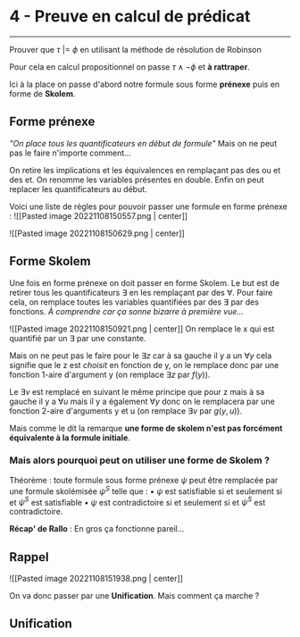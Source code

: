 # 4 - Preuve en calcul de prédicat
---
Prouver que $\tau$ |= $\phi$ en utilisant la méthode de résolution de Robinson

Pour cela en calcul propositionnel on passe $\tau \wedge \neg \phi$ et **à rattraper**.

Ici à la place on passe d'abord notre formule sous forme **prénexe** puis en forme de **Skolem**.

## Forme prénexe

*"On place tous les quantificateurs en début de formule"*
Mais on ne peut pas le faire n'importe comment...

On retire les implications et les équivalences en remplaçant pas des ou et des et.
On renomme les variables présentes en double.
Enfin on peut replacer les quantificateurs au début.

Voici une liste de règles pour pouvoir passer une formule en forme prénexe :
![[Pasted image 20221108150557.png | center]]

![[Pasted image 20221108150629.png | center]]

## Forme Skolem

Une fois en forme prénexe on doit passer en forme Skolem.
Le but est de retirer tous les quantificateurs $\exists$ en les remplaçant par des $\forall$. 
Pour faire cela, on remplace toutes les variables quantifiées par des $\exists$ par des fonctions. *À comprendre car ça sonne bizarre à première vue...*

![[Pasted image 20221108150921.png | center]]
On remplace le x qui est quantifié par un $\exists$ par une constante. 

Mais on ne peut pas le faire pour le $\exists z$ car à sa gauche il y a un $\forall y$ cela signifie que le z est *choisit* en fonction de y, on le remplace donc par une fonction 1-aire d'argument y (on remplace $\exists z$ par $f(y)$).

Le $\exists v$ est remplacé en suivant le même principe que pour z mais à sa gauche il y a $\forall u$ mais il y a également $\forall y$ donc on le remplacera par une fonction 2-aire d'arguments y et u (on remplace $\exists v$ par $g(y,u)$).

Mais comme le dit la remarque **une forme de skolem n'est pas forcément équivalente à la formule initiale**.

### Mais alors pourquoi peut on utiliser une forme de Skolem ?

Théorème : toute formule sous forme prénexe $ψ$ peut être remplacée par une formule skolémisée $ψ^S$ telle que : 
• $ψ$ est satisfiable si et seulement si et $ψ^S$ est satisfiable 
• $ψ$ est contradictoire si et seulement si et $ψ^S$ est contradictoire.

**Récap' de Rallo** : En gros ça fonctionne pareil...

## Rappel

![[Pasted image 20221108151938.png | center]]

On va donc passer par une **Unification**. Mais comment ça marche ?

## Unification

